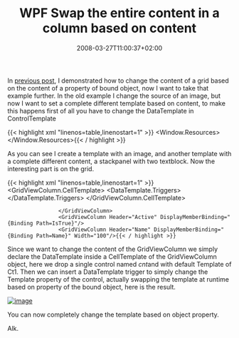 ﻿---
title: "WPF Swap the entire content in a column based on content"
description: ""
date: 2008-03-27T11:00:37+02:00
draft: false
tags: [WPF]
categories: [WPF]
---
In [previous post](http://www.nablasoft.com/Alkampfer/?p=176), I demonstrated how to change the content of a grid based on the content of a property of bound object, now I want to take that example further. In the old example I change the source of an image, but now I want to set a complete different template based on content, to make this happens first of all you have to change the DataTemplate in ControlTemplate

{{< highlight xml "linenos=table,linenostart=1" >}}
    <Window.Resources>
        <ControlTemplate x:Key="Ct1">
            <Image x:Name="TheImage" Source="Images/error.png" />
        </ControlTemplate>
        <ControlTemplate x:Key="Ct2">
            <StackPanel>
                <TextBlock Text="Yes Is True!!" />
                <TextBlock Text="This is another different template!!" />
            </StackPanel>
        </ControlTemplate>
    </Window.Resources>{{< / highlight >}}

<!-- Code inserted with Steve Dunn's Windows Live Writer Code Formatter Plugin.  http://dunnhq.com -->

As you can see I create a template with an image, and another template with a complete different content, a stackpanel with two textblock. Now the interesting part is on the grid.

{{< highlight xml "linenos=table,linenostart=1" >}}
                <GridView x:Name="theGrid">
                    <GridViewColumn x:Name="firstCol" Header="Active" >
                        <GridViewColumn.CellTemplate>
                            <DataTemplate>
                                <Control x:Name="cnt" Template="{StaticResource Ct1}" />
                                <DataTemplate.Triggers>
                                    <DataTrigger Binding="{Binding Path=IsTrue}" Value="true">
                                        <Setter TargetName="cnt" Property="Template" Value="{StaticResource Ct2}" />
                                    </DataTrigger>
                                </DataTemplate.Triggers>
                            </DataTemplate>
                        </GridViewColumn.CellTemplate>

                    </GridViewColumn>
                    <GridViewColumn Header="Active" DisplayMemberBinding="{Binding Path=IsTrue}"/>
                    <GridViewColumn Header="Name" DisplayMemberBinding="{Binding Path=Name}" Width="100"/>{{< / highlight >}}

<!-- Code inserted with Steve Dunn's Windows Live Writer Code Formatter Plugin.  http://dunnhq.com -->

Since we want to change the content of the GridViewColumn we simply declare the DataTemplate inside a CellTemplate of the GridViewColumn object, here we drop a single control named *cnt*and with default Template of Ct1. Then we can insert a DataTemplate trigger to simply change the Template property of the control, actually swapping the template at runtime based on property of the bound object, here is the result.

[![image](http://www.nablasoft.com/Alkampfer/wp-content/uploads/2008/03/image-thumb6.png)](http://www.nablasoft.com/Alkampfer/wp-content/uploads/2008/03/image6.png)

You can now completely change the template based on object property.

Alk.
